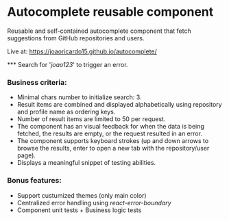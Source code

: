 # Autocomplete reusable component

Reusable and self-contained autocomplete component that fetch suggestions from GitHub repositories and users.

Live at: https://joaoricardo15.github.io/autocomplete/

\*\*\* Search for '_joao123_' to trigger an error.

### Business criteria:

- Minimal chars number to initialize search: 3.
- Result items are combined and displayed alphabetically using repository and profile
  name as ordering keys.
- Number of result items are limited to 50 per request.
- The component has an visual feedback for when the data is being fetched, the
  results are empty, or the request resulted in an error.
- The component supports keyboard strokes (up and down arrows to browse the results,
  enter to open a new tab with the repository/user page).
- Displays a meaningful snippet of testing abilities.

### Bonus features:

- Support custumized themes (only main color)
- Centralized error handling using _react-error-boundary_
- Component unit tests + Business logic tests
